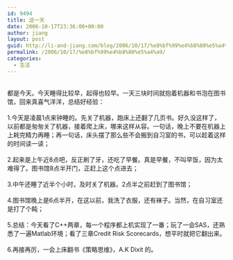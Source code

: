 ```yaml
---
id: 9494
title: 这一天
date: 2006-10-17T23:36:00+00:00
author: jiang
layout: post
guid: http://li-and-jiang.com/blog/2006/10/17/%e8%bf%99%e4%b8%80%e5%a4%a9/
permalink: /2006/10/17/%e8%bf%99%e4%b8%80%e5%a4%a9/
categories:
  - 生活
---
```

<div>
   
</div>

<div>
  都是今天。今天睡得比较早，起得也较早。一天三块时间就抱着机器和书泡在图书馆，回来真喜气洋洋，总结好经验：
</div>

<div>
   
</div>

<div>
  1.今天是凌晨1点来钟睡的。先关了机器，跑床上还翻了几页书。好久没这样了，以前都是匆匆关了机器，接着爬上床，哪来这样从容。一句话，晚上不要在机器上上耗完精力再睡；再一句话，床头摆了那么些不会搬到自习室的书，可以趁着这样的时间读一读；
</div>

<div>
   
</div>

<div>
  2.起来是上午近8点吧，反正刷了牙，还吃了早餐。真是早餐，不叫早饭，因为太难得了。图书馆8点半开门，正赶上这个点进去；
</div>

<div>
   
</div>

<div>
  3.中午还睡了近半个小时，及时关了机器。2点半之前赶到了图书馆；
</div>

<div>
   
</div>

<div>
  4.图书馆晚上是6点半开，在这以前，我洗了衣服，还有袜子。当然，在自习室还是打了个盹；
</div>

<div>
   
</div>

<div>
  5.总结：今天看了C++两章，每一个程序都上机实现了一番；玩了一会SAS，还熟悉了一遍Matlab环境；看了三章Credit Risk Scorecards，想平时就把它翻出来。
</div>

<div>
   
</div>

<div>
  6.再接再厉，一会上床翻书《策略思维》，A.K Dixit 的。
</div>